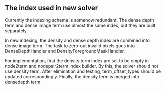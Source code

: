 ## The index used in new solver

Currently the indexing scheme is somehow redundant. The dense depth term and dense image term use almost the same index, but they are built separately.

In new indexing, the density and dense depth index are combined into dense image term. The task to zero-out invalid pixels goes into DenseDepthHandler and DensityForegroundMaskHandler. 

For implementation, first the density term index are set to be empty in node2term and nodepair2term index builder. By this, the solver should not use density term. After elimination and testing, term_offset_types should be updated correspondingly. Finally, the density term is merged into densedepth term.
 